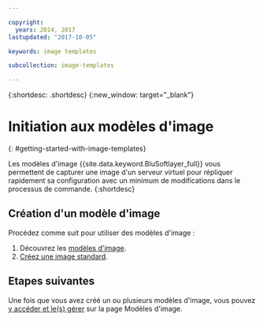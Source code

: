 ```yaml
---

copyright:
  years: 2014, 2017
lastupdated: "2017-10-05"

keywords: image templates

subcollection: image-templates

---
```


{:shortdesc: .shortdesc}
{:new_window: target="_blank"}

# Initiation aux modèles d'image
{: #getting-started-with-image-templates}

Les modèles d'image {{site.data.keyword.BluSoftlayer_full}} vous permettent de capturer une image d'un serveur virtuel pour répliquer rapidement sa configuration avec un minimum de modifications dans le processus de commande.
{:shortdesc}


## Création d'un modèle d'image

Procédez comme suit pour utiliser des modèles d'image :
1. Découvrez les [modèles d'image](/docs/infrastructure/image-templates?topic=image-templates-about-image-templates).
2. [Créez une image standard](/docs/infrastructure/image-templates?topic=image-templates-creating-an-image-template).

## Etapes suivantes

Une fois que vous avez créé un ou plusieurs modèles d'image, vous pouvez [y accéder et le(s) gérer](/docs/infrastructure/image-templates?topic=image-templates-managing-images-from-the-image-templates-page) sur la page Modèles d'image.
